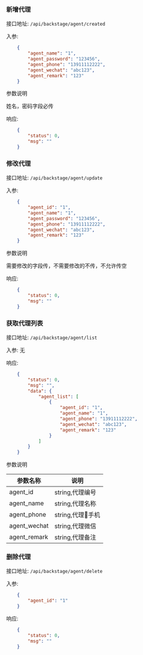 ### 新增代理

接口地址: ``/api/backstage/agent/created``

入参: 
```json
    {
        "agent_name": "1",
        "agent_password": "123456",
        "agent_phone": "13911112222",
        "agent_wechat": "abc123",
        "agent_remark": "123"
    }
```
参数说明

姓名，密码字段必传

响应: 
```json
    {
        "status": 0,
        "msg": ""
    }
```

### 修改代理

接口地址: ``/api/backstage/agent/update``

入参: 
```json
    {
        "agent_id": "1",
        "agent_name": "1",
        "agent_password": "123456",
        "agent_phone": "13911112222",
        "agent_wechat": "abc123",
        "agent_remark": "123"
    }
```
参数说明

需要修改的字段传，不需要修改的不传，不允许传空

响应: 
```json
    {
        "status": 0,
        "msg": ""
    }
```

### 获取代理列表

接口地址: ``/api/backstage/agent/list``

入参: 
无


响应: 
```json
    {
        "status": 0,
        "msg": "",
        "data": {
            "agent_list": [
                {
                    "agent_id": "1",
                    "agent_name": "1",
                    "agent_phone": "13911112222",
                    "agent_wechat": "abc123",
                    "agent_remark": "123"
                }
            ]
        }
    }
```
参数说明

|参数名称|说明|
----|----|
|agent_id|string,代理编号|
|agent_name|string,代理名称|
|agent_phone|string,代理手机|
|agent_wechat|string,代理微信|
|agent_remark|string,代理备注|


### 删除代理

接口地址: ``/api/backstage/agent/delete``

入参: 
```json
    {
        "agent_id": "1"
    }
```

响应: 
```json
    {
        "status": 0,
        "msg": ""
    }
```